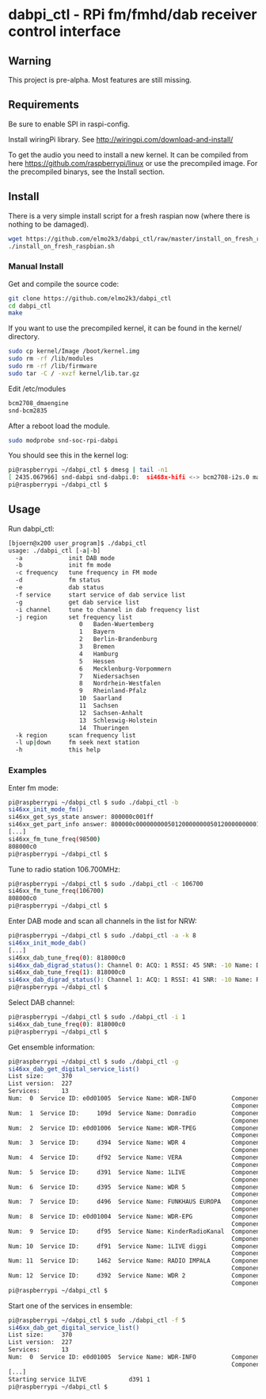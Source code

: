 # dabpi_ctl - RPi fm/fmhd/dab receiver control interface

## Warning

This project is pre-alpha. Most features are still missing.

## Requirements

Be sure to enable SPI in raspi-config.

Install wiringPi library. See http://wiringpi.com/download-and-install/

To get the audio you need to install a new kernel. It can be compiled from here
https://github.com/raspberrypi/linux or use the precompiled image. For the precompiled binarys, see the Install section.


## Install

There is a very simple install script for a fresh raspian now (where there is nothing to be damaged).

```bash
wget https://github.com/elmo2k3/dabpi_ctl/raw/master/install_on_fresh_raspbian.sh
./install_on_fresh_raspbian.sh
```

### Manual Install

Get and compile the source code:

```bash
git clone https://github.com/elmo2k3/dabpi_ctl
cd dabpi_ctl
make
```
If you want to use the precompiled kernel, it can be found in the kernel/ directory.

```bash
sudo cp kernel/Image /boot/kernel.img
sudo rm -rf /lib/modules
sudo rm -rf /lib/firmware
sudo tar -C / -xvzf kernel/lib.tar.gz
```
Edit /etc/modules
```bash
bcm2708_dmaengine
snd-bcm2835
```
After a reboot load the module.

```bash
sudo modprobe snd-soc-rpi-dabpi
```
You should see this in the kernel log:
```bash
pi@raspberrypi ~/dabpi_ctl $ dmesg | tail -n1
[ 2435.067966] snd-dabpi snd-dabpi.0:  si468x-hifi <-> bcm2708-i2s.0 mapping ok
pi@raspberrypi ~/dabpi_ctl $
```

## Usage

Run dabpi_ctl:

```bash
[bjoern@x200 user_program]$ ./dabpi_ctl
usage: ./dabpi_ctl [-a|-b]
  -a             init DAB mode
  -b             init fm mode
  -c frequency   tune frequency in FM mode
  -d             fm status
  -e             dab status
  -f service     start service of dab service list
  -g             get dab service list
  -i channel     tune to channel in dab frequency list
  -j region      set frequency list
                    0   Baden-Wuertemberg
                    1   Bayern
                    2   Berlin-Brandenburg
                    3   Bremen
                    4   Hamburg
                    5   Hessen
                    6   Mecklenburg-Vorpommern
                    7   Niedersachsen
                    8   Nordrhein-Westfalen
                    9   Rheinland-Pfalz
                    10  Saarland
                    11  Sachsen
                    12  Sachsen-Anhalt
                    13  Schleswig-Holstein
                    14  Thueringen
  -k region      scan frequency list
  -l up|down     fm seek next station
  -h             this help
```
### Examples

Enter fm mode:

```bash
pi@raspberrypi ~/dabpi_ctl $ sudo ./dabpi_ctl -b
si46xx_init_mode_fm()
si46xx_get_sys_state answer: 800000c001ff
si46xx_get_part_info answer: 800000c0000000005012000000005012000000000100
[...]
si46xx_fm_tune_freq(98500)
808000c0
pi@raspberrypi ~/dabpi_ctl $
```

Tune to radio station 106.700MHz:

```bash
pi@raspberrypi ~/dabpi_ctl $ sudo ./dabpi_ctl -c 106700
si46xx_fm_tune_freq(106700)
808000c0
pi@raspberrypi ~/dabpi_ctl $
```

Enter DAB mode and scan all channels in the list for NRW:

```bash
pi@raspberrypi ~/dabpi_ctl $ sudo ./dabpi_ctl -a -k 8
si46xx_init_mode_dab()
[...]
si46xx_dab_tune_freq(0): 818000c0
si46xx_dab_digrad_status(): Channel 0: ACQ: 1 RSSI: 45 SNR: -10 Name: DR Deutschland
si46xx_dab_tune_freq(1): 818000c0
si46xx_dab_digrad_status(): Channel 1: ACQ: 1 RSSI: 41 SNR: -10 Name: Radio fuer NRW
pi@raspberrypi ~/dabpi_ctl $
```

Select DAB channel:

```bash
pi@raspberrypi ~/dabpi_ctl $ sudo ./dabpi_ctl -i 1
si46xx_dab_tune_freq(0): 818000c0
pi@raspberrypi ~/dabpi_ctl $
```

Get ensemble information:

```bash
pi@raspberrypi ~/dabpi_ctl $ sudo ./dabpi_ctl -g
si46xx_dab_get_digital_service_list()
List size:     370
List version:  227
Services:      13
Num:  0  Service ID: e0d01005  Service Name: WDR-INFO          Component ID: 49162
                                                               Component ID: 49162
Num:  1  Service ID:     109d  Service Name: Domradio          Component ID: 12
                                                               Component ID: 0
Num:  2  Service ID: e0d01006  Service Name: WDR-TPEG          Component ID: 49163
                                                               Component ID: 0
Num:  3  Service ID:     d394  Service Name: WDR 4             Component ID: 14
                                                               Component ID: 0
Num:  4  Service ID:     df92  Service Name: VERA              Component ID: 8
                                                               Component ID: 0
Num:  5  Service ID:     d391  Service Name: 1LIVE             Component ID: 1
                                                               Component ID: 0
Num:  6  Service ID:     d395  Service Name: WDR 5             Component ID: 4
                                                               Component ID: 0
Num:  7  Service ID:     d496  Service Name: FUNKHAUS EUROPA   Component ID: 5
                                                               Component ID: 0
Num:  8  Service ID: e0d01004  Service Name: WDR-EPG           Component ID: 49161
                                                               Component ID: 0
Num:  9  Service ID:     df95  Service Name: KinderRadioKanal  Component ID: 2
                                                               Component ID: 0
Num: 10  Service ID:     df91  Service Name: 1LIVE diggi       Component ID: 3
                                                               Component ID: 0
Num: 11  Service ID:     1462  Service Name: RADIO IMPALA      Component ID: 13
                                                               Component ID: 0
Num: 12  Service ID:     d392  Service Name: WDR 2             Component ID: 7
                                                               Component ID: 0
pi@raspberrypi ~/dabpi_ctl $
```

Start one of the services in ensemble:

```bash
pi@raspberrypi ~/dabpi_ctl $ sudo ./dabpi_ctl -f 5
si46xx_dab_get_digital_service_list()
List size:     370
List version:  227
Services:      13
Num:  0  Service ID: e0d01005  Service Name: WDR-INFO          Component ID: 49162
                                                               Component ID: 49162
[...]
Starting service 1LIVE            d391 1
pi@raspberrypi ~/dabpi_ctl $
```
